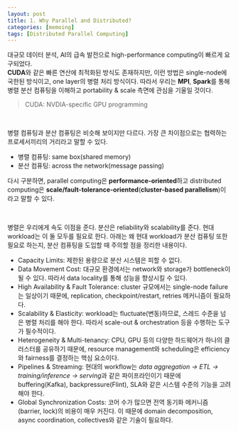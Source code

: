```yaml
---
layout: post
title: 1. Why Parallel and Distributed?
categories: [memoing]
tags: [Distributed Parallel Computing]
---
```


대규모 데이터 분석, AI의 급속 발전으로 high-performance computing이 빠르게 요구되었다. <br>
**CUDA**와 같은 빠른 연산에 최적화된 방식도 존재하지만, 이런 방법은 single-node에 국한된 방식이고, one layer의 병렬 처리 방식이다.
따라서 우리는 **MPI**, **Spark**를 통해 병렬 분산 컴퓨팅을 이해하고 portability & scale 측면에 관심을 기울일 것이다.

> CUDA: NVDIA-specific GPU programming

<br>

병렬 컴퓨팅과 분산 컴퓨팅은 비슷해 보이지만 다르다. 가장 큰 차이점으로는 협력하는 프로세서끼리의 거리라고 말할 수 있다. <br>
- 병렬 컴퓨팅: same box(shared memory)
- 분산 컴퓨팅: across the network(message passing) <br>

다시 구분하면, parallel computing은 **performance-oriented**하고 distributed computing은 **scale/fault-tolerance-oriented**(**cluster-based parallelism**)이라고 말할 수 있다.

<br>

병렬은 우리에게 속도 이점을 준다. 분산은 reliability와 scalability를 준다. 현대 workload는 이 둘 모두를 필요로 한다. 아래는 왜 현대 workload가 분산 컴퓨팅 또한 필요로 하는지, 분산 컴퓨팅을 도입할 때 주의할 점을 정리한 내용이다. <br>
- Capacity Limits: 제한된 용량으로 분산 시스템은 피할 수 없다.
- Data Movement Cost: 대규모 환경에서는 network와 storage가 bottleneck이 될 수 있다. 따라서 data locality를 통해 성능을 향상시킬 수 있다.
- High Availability & Fault Tolerance: cluster 규모에서는 single-node failure는 일상이기 때문에, replication, checkpoint/restart, retries 메커니즘이 필요하다.
- Scalability & Elasticity: workload는 fluctuate(변동)하므로, 스레드 수준을 넘은 병렬 처리를 해야 한다. 따라서 scale-out & orchestration 등을 수행하는 도구가 필수적이다.
- Heterogeneity & Multi-tenancy: CPU, GPU 등의 다양한 하드웨어가 하나의 클러스터를 공유하기 때문에, resource management와 scheduling은 efficiency와 fairness를 결정하는 핵심 요소이다.
- Pipelines & Streaming: 현대의 workflow는 *data aggregation -> ETL -> training/inference -> serving*과 같은 파이프라인이기 때문에 buffering(Kafka), backpressure(Flint), SLA와 같은 시스템 수준의 기능을 고려해야 한다.
- Global Synchronization Costs: 코어 수가 많으면 전역 동기화 메커니즘(barrier, lock)의 비용이 매우 커진다. 이 때문에 domain decomposition, async coordination, collectives와 같은 기술이 필요하다.